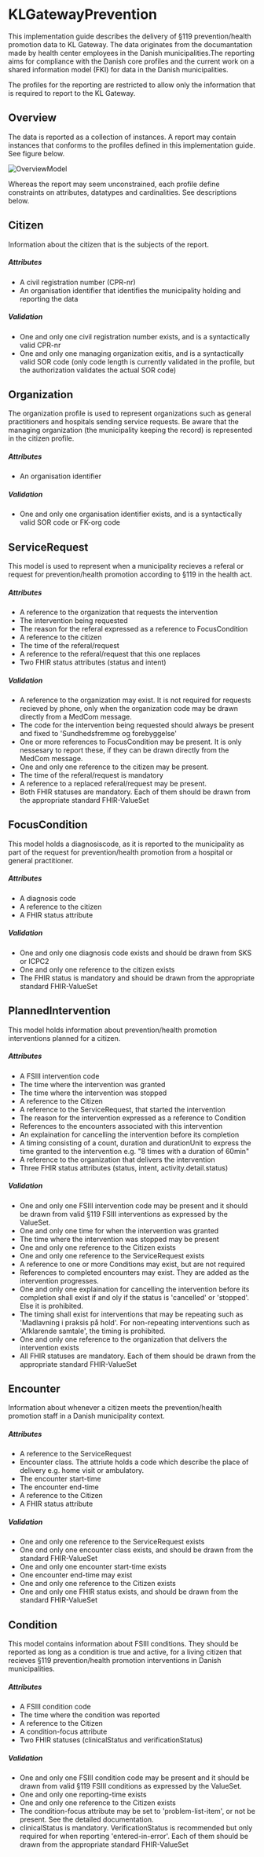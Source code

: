 # KLGatewayPrevention
This implementation guide describes the delivery of §119 prevention/health promotion data to KL Gateway. The data originates from the documantation made by health center employees in the Danish municipalities.The reporting aims for compliance with the Danish core profiles and the current work on a shared information model (FKI) for data in the Danish municipalities.  

The profiles for the reporting are restricted to allow only the information that is required to report to the KL Gateway.

## Overview
The data is reported as a collection of instances. A report may contain instances that conforms to the profiles defined in this implementation guide. See figure below.

<img alt="OverviewModel" src="./ReportStructure.png" style="float:none; display:block; margin-left:auto; margin-right:auto;" />

Whereas the report may seem unconstrained, each profile define constraints on attributes, datatypes and cardinalities. See descriptions below.

## Citizen
Information about the citizen that is the subjects of the report.

##### Attributes
* A civil registration number (CPR-nr)
* An organisation identifier that identifies the municipality holding and reporting the data

##### Validation
* One and only one civil registration number exists, and is a syntactically valid CPR-nr
* One and only one managing organization exitis, and is a syntactically valid SOR code (only code length is currently validated in the profile, but the authorization validates the actual SOR code)

## Organization
The organization profile is used to represent organizations such as general practitioners and hospitals sending service requests. Be aware that the managing organization (the municipality keeping the record) is represented in the citizen profile.

##### Attributes
* An organisation identifier

##### Validation
* One and only one organisation identifier exists, and is a syntactically valid SOR code or FK-org code

## ServiceRequest
This model is used to represent when a municipality recieves a referal or request for prevention/health promotion according to §119 in the health act.

##### Attributes
* A reference to the organization that requests the intervention
* The intervention being requested
* The reason for the referal expressed as a reference to FocusCondition
* A reference to the citizen
* The time of the referal/request
* A reference to the referal/request that this one replaces
* Two FHIR status attributes (status and intent)

##### Validation
* A reference to the organization may exist. It is not required for requests recieved by phone, only when the organization code may be drawn directly from a MedCom message.
* The code for the intervention being requested should always be present and fixed to 'Sundhedsfremme og forebyggelse'
* One or more references to FocusCondition may be present. It is only nessesary to report these, if they can be drawn directly from the MedCom message.
* One and only one reference to the citizen may be present.
* The time of the referal/request is mandatory
* A reference to a replaced referal/request may be present.
* Both FHIR statuses are mandatory. Each of them should be drawn from the appropriate standard FHIR-ValueSet 

## FocusCondition
This model holds a diagnosiscode, as it is reported to the municipality as part of the request for prevention/health promotion from a hospital or general practitioner.

##### Attributes
* A diagnosis code
* A reference to the citizen
* A FHIR status attribute

##### Validation
* One and only one diagnosis code exists and should be drawn from SKS or ICPC2
* One and only one reference to the citizen exists
* The FHIR status is mandatory and should be drawn from the appropriate standard FHIR-ValueSet 

## PlannedIntervention
This model holds information about prevention/health promotion interventions planned for a citizen.

##### Attributes
* A FSIII intervention code
* The time where the intervention was granted
* The time where the intervention was stopped
* A reference to the Citizen
* A reference to the ServiceRequest, that started the intervention
* The reason for the intervention expressed as a reference to Condition
* References to the encounters associated with this intervention
* An explaination for cancelling the intervention before its completion
* A timing consisting of a count, duration and durationUnit to express the time granted to the intervention e.g. "8 times with a duration of 60min"
* A reference to the organization that delivers the intervention
* Three FHIR status attributes (status, intent, activity.detail.status)

##### Validation
* One and only one FSIII intervention code may be present and it should be drawn from valid §119 FSIII interventions as expressed by the ValueSet.
* One and only one time for when the intervention was granted
* The time where the intervention was stopped may be present
* One and only one reference to the Citizen exists
* One and only one reference to the ServiceRequest exists
* A reference to one or more Conditions may exist, but are not required
* References to completed encounters may exist. They are added as the intervention progresses.
* One and only one explaination for cancelling the intervention before its completion shall exist if and oly if the status is 'cancelled' or 'stopped'. Else it is prohibited.
* The timing shall exist for interventions that may be repeating such as 'Madlavning i praksis på hold'. For non-repeating interventions such as 'Afklarende samtale', the timing is prohibited.
* One and only one reference to the organization that delivers the intervention exists
* All FHIR statuses are mandatory. Each of them should be drawn from the appropriate standard FHIR-ValueSet

## Encounter
Information about whenever a citizen meets the prevention/health promotion staff in a Danish municipality context.

##### Attributes
* A reference to the ServiceRequest
* Encounter class. The attriute holds a code which describe the place of delivery e.g. home visit or ambulatory.
* The encounter start-time
* The encounter end-time
* A reference to the Citizen
* A FHIR status attribute

##### Validation
* One and only one reference to the ServiceRequest exists
* One ond only one encounter class exists, and should be drawn from the standard FHIR-ValueSet
* One and only one encounter start-time exists
* One encounter end-time may exist
* One and only one reference to the Citizen exists
* One and only one FHIR status exists, and should be drawn from the standard FHIR-ValueSet

## Condition
This model contains information about FSIII conditions. They should be reported as long as a condition is true and active, for a living citizen that recieves §119 prevention/health promotion interventions in Danish municipalities.

##### Attributes
* A FSIII condition code
* The time where the condition was reported
* A reference to the Citizen
* A condition-focus attribute
* Two FHIR statuses (clinicalStatus and verificationStatus)

##### Validation
* One and only one FSIII condition code may be present and it should be drawn from valid §119 FSIII conditions as expressed by the ValueSet.
* One and only one reporting-time exists
* One and only one reference to the Citizen exists
* The condition-focus attribute may be set to 'problem-list-item', or not be present. See the detailed documentation.
* clinicalStatus is mandatory. VerificationStatus is recommended but only required for when reporting 'entered-in-error'. Each of them should be drawn from the appropriate standard FHIR-ValueSet
